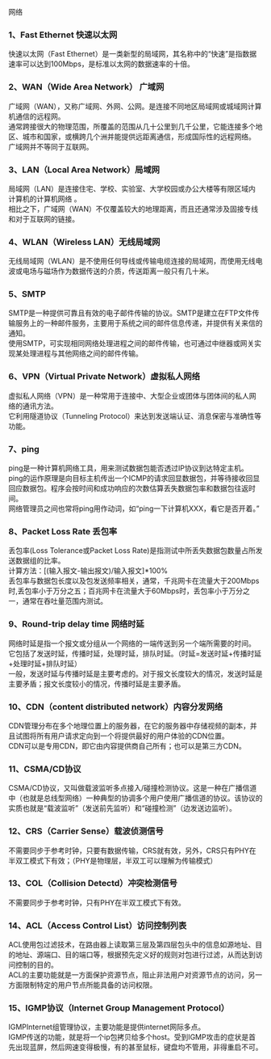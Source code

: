 网络
<a name="KCWMq"></a>
### 1、Fast Ethernet 快速以太网
快速以太网（Fast Ethernet）是一类新型的局域网，其名称中的“快速”是指数据速率可以达到100Mbps，是标准以太网的数据速率的十倍。
<a name="ZsDIO"></a>
### 2、WAN（Wide Area Network） 广域网
广域网（WAN），又称广域网、外网、公网。是连接不同地区局域网或城域网计算机通信的远程网。<br />通常跨接很大的物理范围，所覆盖的范围从几十公里到几千公里，它能连接多个地区、城市和国家，或横跨几个洲并能提供远距离通信，形成国际性的远程网络。<br />广域网并不等同于互联网。
<a name="Rg80h"></a>
### 3、LAN（Local Area Network）局域网
局域网（LAN）是连接住宅、学校、实验室、大学校园或办公大楼等有限区域内计算机的计算机网络 。<br />相比之下，广域网（WAN）不仅覆盖较大的地理距离，而且还通常涉及固接专线和对于互联网的链接。 
<a name="FToXZ"></a>
### 4、WLAN（Wireless LAN）无线局域网
无线局域网（WLAN）是不使用任何导线或传输电缆连接的局域网，而使用无线电波或电场与磁场作为数据传送的介质，传送距离一般只有几十米。
<a name="u5LG4"></a>
### 5、SMTP
SMTP是一种提供可靠且有效的电子邮件传输的协议。SMTP是建立在FTP文件传输服务上的一种邮件服务，主要用于系统之间的邮件信息传递，并提供有关来信的通知。<br />使用SMTP，可实现相同网络处理进程之间的邮件传输，也可通过中继器或网关实现某处理进程与其他网络之间的邮件传输。
<a name="N28D9"></a>
### 6、VPN（Virtual Private Network）虚拟私人网络
虚拟私人网络（VPN）是一种常用于连接中、大型企业或团体与团体间的私人网络的通讯方法。<br />它利用隧道协议（Tunneling Protocol）来达到发送端认证、消息保密与准确性等功能。
<a name="vuw7f"></a>
### 7、ping
ping是一种计算机网络工具，用来测试数据包能否透过IP协议到达特定主机。<br />ping的运作原理是向目标主机传出一个ICMP的请求回显数据包，并等待接收回显回应数据包。程序会按时间和成功响应的次数估算丢失数据包率和数据包往返时间。<br />网络管理员之间也常将ping用作动词，如“ping一下计算机XXX，看它是否开着。”
<a name="C0KI9"></a>
### 8、Packet Loss Rate 丢包率
丢包率(Loss Tolerance或Packet Loss Rate)是指测试中所丢失数据包数量占所发送数据组的比率。<br />计算方法：[(输入报文-输出报文)/输入报文]*100%<br />丢包率与数据包长度以及包发送频率相关，通常，千兆网卡在流量大于200Mbps时,丢包率小于万分之五；百兆网卡在流量大于60Mbps时，丢包率小于万分之一，通常在吞吐量范围内测试。
<a name="WlWvj"></a>
### 9、Round-trip delay time 网络时延
网络时延是指一个报文或分组从一个网络的一端传送到另一个端所需要的时间。<br />它包括了发送时延，传播时延，处理时延，排队时延。（时延=发送时延+传播时延+处理时延+排队时延）<br />一般，发送时延与传播时延是主要考虑的。对于报文长度较大的情况，发送时延是主要矛盾；报文长度较小的情况，传播时延是主要矛盾。
<a name="GkBDV"></a>
### 10、CDN（content distributed network）内容分发网络
CDN管理分布在多个地理位置上的服务器，在它的服务器中存储视频的副本，并且试图将所有用户请求定向到一个将提供最好的用户体验的CDN位置。<br />CDN可以是专用CDN，即它由内容提供商自己所有；也可以是第三方CDN。
<a name="nsQW9"></a>
### 11、CSMA/CD协议
CSMA/CD协议，又叫做载波监听多点接入/碰撞检测协议。这是一种在广播信道中（也就是总线型网络）一种典型的协调多个用户使用广播信道的协议。该协议的实质也就是“载波监听”（发送前先监听）和“碰撞检测”（边发送边监听）。
<a name="RItQO"></a>
### 12、CRS（Carrier Sense）载波侦测信号
不需要同步于参考时钟，只要有数据传输，CRS就有效，另外，CRS只有PHY在半双工模式下有效；（PHY是物理层，半双工可以理解为传输模式）
<a name="KY15b"></a>
### 13、COL（Collision Detectd）冲突检测信号
不需要同步于参考时钟，只有PHY在半双工模式下有效。
<a name="AwC29"></a>
### 14、ACL（Access Control List）访问控制列表
ACL使用包过滤技术，在路由器上读取第三层及第四层包头中的信息如源地址、目的地址、源端口、目的端口等，根据预先定义好的规则对包进行过滤，从而达到访问控制的目的。<br />ACL的主要功能就是一方面保护资源节点，阻止非法用户对资源节点的访问，另一方面限制特定的用户节点所能具备的访问权限。
<a name="gNfQv"></a>
### 15、IGMP协议（Internet Group Management Protocol）
IGMPInternet组管理协议，主要功能是提供internet网际多点。<br />IGMP传送的功能，就是将一个ip包拷贝给多个host。受到IGMP攻击的症状是首先出现蓝屏，然后网速变得极慢，有的甚至鼠标，键盘均不管用，非得重启不可。
